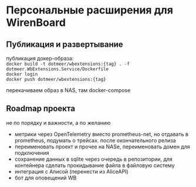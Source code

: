 # Персональные расширения для WirenBoard

## Публикация и развертывание

публикация докер-образа:   
`docker build -t dotmeer/wbextensions:{tag} . -f dotmeer.WbExtensions.Service/Dockerfile`   
`docker login`   
`docker push dotmeer/wbextensions:{tag}`

перекачиваем образ в NAS, там docker-compose

## Roadmap проекта

не по порядку и важности, а по желанию

* метрики через OpenTelemetry вместо prometheus-net, но отдавать в prometheus, подумать о трейсах. после окончательного релиза
* переименовать проект и прочее на NASе, переименовать домен для подключения
* сохранение данных в sqlite через очередь в репозитории, для контейнера сделать прокидывание файла в файловую систему
* интеграция с Алисой (перенести из AliceAPI)
* бот для оповещений WB